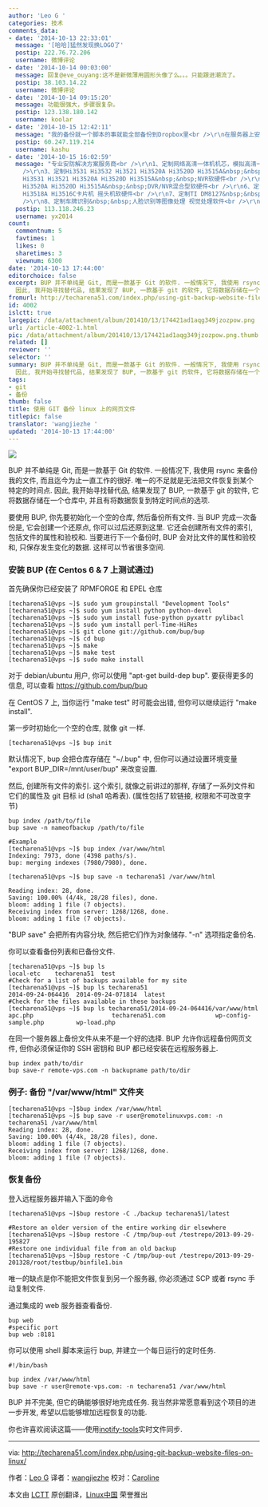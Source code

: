 ```yaml
---
author: 'Leo G '
categories: 技术
comments_data:
- date: '2014-10-13 22:33:01'
  message: '[哈哈]猛然发现换LOGO了'
  postip: 222.76.72.206
  username: 微博评论
- date: '2014-10-14 00:03:00'
  message: 回复@eve_ouyang:这不是新微薄用圆形头像了么。。。只能跟进潮流了。
  postip: 38.103.14.22
  username: 微博评论
- date: '2014-10-14 09:15:20'
  message: 功能很强大，步骤很复杂。
  postip: 123.138.180.142
  username: koolar
- date: '2014-10-15 12:42:11'
  message: "我的备份就一个脚本的事就能全部备份到Dropbox里<br />\r\n在服务器上安装乱七八糟的软件，不干！"
  postip: 60.247.119.214
  username: kashu
- date: '2014-10-15 16:02:59'
  message: "专业安防解决方案服务商<br />\r\n1、定制网络高清一体机机芯，模拟高清一体机机芯<br />\r\n2、定制Hi3516A高清网络摄像机，高清一体机机芯<br
    />\r\n3、定制Hi3531 Hi3532 Hi3521 Hi3520A Hi3520D Hi3515A&nbsp;&nbsp;DVR软硬件<br />\r\n4、定制Hi3535
    Hi3531 Hi3521 Hi3520A Hi3520D Hi3515A&nbsp;&nbsp;NVR软硬件<br />\r\n5、定制Hi3531 Hi3521
    Hi3520A Hi3520D Hi3515A&nbsp;&nbsp;DVR/NVR混合型软硬件<br />\r\n6、定制Hi3518E Hi3518C
    Hi3518A Hi3516C卡片机 摇头机软硬件<br />\r\n7、定制TI DM8127&nbsp;&nbsp;DM8148 DM8168软硬件<br
    />\r\n8、定制车牌识别&nbsp;&nbsp;人脸识别等图像处理 视觉处理软件<br />\r\n联系QQ360379857"
  postip: 113.118.246.23
  username: yx2014
count:
  commentnum: 5
  favtimes: 1
  likes: 0
  sharetimes: 3
  viewnum: 6300
date: '2014-10-13 17:44:00'
editorchoice: false
excerpt: BUP 并不单纯是 Git, 而是一款基于 Git 的软件. 一般情况下, 我使用 rsync 来备份我的文件, 而且迄今为止一直工作的很好. 唯一的不足就是无法把文件恢复到某个特定的时间点.
  因此, 我开始寻找替代品, 结果发现了 BUP, 一款基于 git 的软件, 它将数据存储在一个仓库中, 并且有将数据恢复到特定时间点的选项.
fromurl: http://techarena51.com/index.php/using-git-backup-website-files-on-linux/
id: 4002
islctt: true
largepic: /data/attachment/album/201410/13/174421ad1aqg349jzozpow.png
url: /article-4002-1.html
pic: /data/attachment/album/201410/13/174421ad1aqg349jzozpow.png.thumb.jpg
related: []
reviewer: ''
selector: ''
summary: BUP 并不单纯是 Git, 而是一款基于 Git 的软件. 一般情况下, 我使用 rsync 来备份我的文件, 而且迄今为止一直工作的很好. 唯一的不足就是无法把文件恢复到某个特定的时间点.
  因此, 我开始寻找替代品, 结果发现了 BUP, 一款基于 git 的软件, 它将数据存储在一个仓库中, 并且有将数据恢复到特定时间点的选项.
tags:
- git
- 备份
thumb: false
title: 使用 GIT 备份 linux 上的网页文件
titlepic: false
translator: 'wangjiezhe '
updated: '2014-10-13 17:44:00'
---
```


![](/data/attachment/album/201410/13/174421ad1aqg349jzozpow.png)


BUP 并不单纯是 Git, 而是一款基于 Git 的软件. 一般情况下, 我使用 rsync 来备份我的文件, 而且迄今为止一直工作的很好. 唯一的不足就是无法把文件恢复到某个特定的时间点. 因此, 我开始寻找替代品, 结果发现了 BUP, 一款基于 git 的软件, 它将数据存储在一个仓库中, 并且有将数据恢复到特定时间点的选项.


要使用 BUP, 你先要初始化一个空的仓库, 然后备份所有文件. 当 BUP 完成一次备份是, 它会创建一个还原点, 你可以过后还原到这里. 它还会创建所有文件的索引, 包括文件的属性和验校和. 当要进行下一个备份时, BUP 会对比文件的属性和验校和, 只保存发生变化的数据. 这样可以节省很多空间.


### 安装 BUP (在 Centos 6 & 7 上测试通过)


首先确保你已经安装了 RPMFORGE 和 EPEL 仓库



```
[techarena51@vps ~]$ sudo yum groupinstall "Development Tools"
[techarena51@vps ~]$ sudo yum install python python-devel
[techarena51@vps ~]$ sudo yum install fuse-python pyxattr pylibacl
[techarena51@vps ~]$ sudo yum install perl-Time-HiRes
[techarena51@vps ~]$ git clone git://github.com/bup/bup
[techarena51@vps ~]$ cd bup
[techarena51@vps ~]$ make
[techarena51@vps ~]$ make test
[techarena51@vps ~]$ sudo make install

```

对于 debian/ubuntu 用户, 你可以使用 "apt-get build-dep bup". 要获得更多的信息, 可以查看 <https://github.com/bup/bup>


在 CentOS 7 上, 当你运行 "make test" 时可能会出错, 但你可以继续运行 "make install".


第一步时初始化一个空的仓库, 就像 git 一样.



```
[techarena51@vps ~]$ bup init

```

默认情况下, bup 会把仓库存储在 "~/.bup" 中, 但你可以通过设置环境变量 "export BUP\_DIR=/mnt/user/bup" 来改变设置.


然后, 创建所有文件的索引. 这个索引, 就像之前讲过的那样, 存储了一系列文件和它们的属性及 git 目标 id (sha1 哈希表). (属性包括了软链接, 权限和不可改变字节)



```
bup index /path/to/file
bup save -n nameofbackup /path/to/file

#Example
[techarena51@vps ~]$ bup index /var/www/html
Indexing: 7973, done (4398 paths/s).
bup: merging indexes (7980/7980), done.

[techarena51@vps ~]$ bup save -n techarena51 /var/www/html

Reading index: 28, done.
Saving: 100.00% (4/4k, 28/28 files), done.
bloom: adding 1 file (7 objects).
Receiving index from server: 1268/1268, done.
bloom: adding 1 file (7 objects).

```

"BUP save" 会把所有内容分块, 然后把它们作为对象储存. "-n" 选项指定备份名.


你可以查看备份列表和已备份文件.



```
[techarena51@vps ~]$ bup ls
local-etc    techarena51  test
#Check for a list of backups available for my site
[techarena51@vps ~]$ bup ls techarena51
2014-09-24-064416  2014-09-24-071814  latest
#Check for the files available in these backups
[techarena51@vps ~]$ bup ls techarena51/2014-09-24-064416/var/www/html
apc.php                      techarena51.com              wp-config-sample.php         wp-load.php

```

在同一个服务器上备份文件从来不是一个好的选择. BUP 允许你远程备份网页文件, 但你必须保证你的 SSH 密钥和 BUP 都已经安装在远程服务器上.



```
bup index path/to/dir
bup save-r remote-vps.com -n backupname path/to/dir

```

### 例子: 备份 "/var/www/html" 文件夹



```
[techarena51@vps ~]$bup index /var/www/html
[techarena51@vps ~]$ bup save -r user@remotelinuxvps.com: -n techarena51 /var/www/html
Reading index: 28, done.
Saving: 100.00% (4/4k, 28/28 files), done.
bloom: adding 1 file (7 objects).
Receiving index from server: 1268/1268, done.
bloom: adding 1 file (7 objects).

```

### 恢复备份


登入远程服务器并输入下面的命令



```
[techarena51@vps ~]$bup restore -C ./backup techarena51/latest

#Restore an older version of the entire working dir elsewhere
[techarena51@vps ~]$bup restore -C /tmp/bup-out /testrepo/2013-09-29-195827
#Restore one individual file from an old backup
[techarena51@vps ~]$bup restore -C /tmp/bup-out /testrepo/2013-09-29-201328/root/testbup/binfile1.bin

```

唯一的缺点是你不能把文件恢复到另一个服务器, 你必须通过 SCP 或者 rsync 手动复制文件.


通过集成的 web 服务器查看备份.



```
bup web
#specific port
bup web :8181

```

你可以使用 shell 脚本来运行 bup, 并建立一个每日运行的定时任务.



```
#!/bin/bash

bup index /var/www/html 
bup save -r user@remote-vps.com: -n techarena51 /var/www/html 

```

BUP 并不完美, 但它的确能够很好地完成任务. 我当然非常愿意看到这个项目的进一步开发, 希望以后能够增加远程恢复的功能.


你也许喜欢阅读这篇——使用[inotify-tools](http://techarena51.com/index.php/inotify-tools-example/)实时文件同步.




---


via: <http://techarena51.com/index.php/using-git-backup-website-files-on-linux/>


作者：[Leo G](http://techarena51.com/) 译者：[wangjiezhe](https://github.com/wangjiezhe) 校对：[Caroline](https://github.com/carolinewuyan)


本文由 [LCTT](https://github.com/LCTT/TranslateProject) 原创翻译，[Linux中国](http://linux.cn/) 荣誉推出